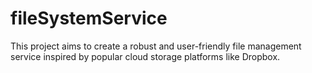 # fileSystemService
This project aims to create a robust and user-friendly file management service inspired by popular cloud storage platforms like Dropbox. 
